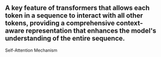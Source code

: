 A key feature of transformers that allows each token in a sequence to interact with all other tokens, providing a comprehensive context-aware representation that enhances the model's understanding of the entire sequence.
---
Self-Attention Mechanism

